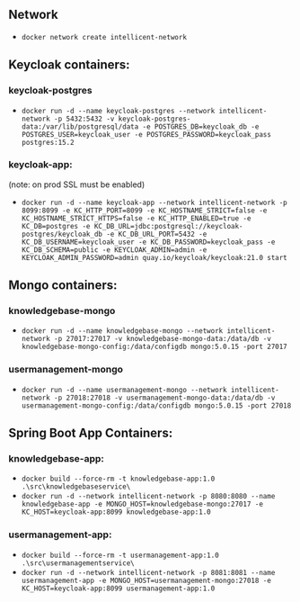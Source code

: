 ## Network
* `docker network create intellicent-network`

## Keycloak containers:
### keycloak-postgres
* `docker run -d --name keycloak-postgres --network intellicent-network -p 5432:5432 -v keycloak-postgres-data:/var/lib/postgresql/data -e POSTGRES_DB=keycloak_db -e POSTGRES_USER=keycloak_user -e POSTGRES_PASSWORD=keycloak_pass postgres:15.2`
### keycloak-app:
(note: on prod SSL must be enabled) 
* `docker run -d --name keycloak-app --network intellicent-network -p 8099:8099 -e KC_HTTP_PORT=8099 -e KC_HOSTNAME_STRICT=false -e KC_HOSTNAME_STRICT_HTTPS=false -e KC_HTTP_ENABLED=true -e KC_DB=postgres -e KC_DB_URL=jdbc:postgresql://keycloak-postgres/keycloak_db -e KC_DB_URL_PORT=5432 -e KC_DB_USERNAME=keycloak_user -e KC_DB_PASSWORD=keycloak_pass -e KC_DB_SCHEMA=public -e KEYCLOAK_ADMIN=admin -e KEYCLOAK_ADMIN_PASSWORD=admin quay.io/keycloak/keycloak:21.0 start`

## Mongo containers:
### knowledgebase-mongo
* `docker run -d --name knowledgebase-mongo --network intellicent-network -p 27017:27017 -v knowledgebase-mongo-data:/data/db -v knowledgebase-mongo-config:/data/configdb mongo:5.0.15 -port 27017`
### usermanagement-mongo
* `docker run -d --name usermanagement-mongo --network intellicent-network -p 27018:27018 -v usermanagement-mongo-data:/data/db -v usermanagement-mongo-config:/data/configdb mongo:5.0.15 -port 27018`

## Spring Boot App Containers:
### knowledgebase-app:
* `docker build --force-rm -t knowledgebase-app:1.0 .\src\knowledgebaseservice\ `
* `docker run -d --network intellicent-network -p 8080:8080 --name knowledgebase-app -e MONGO_HOST=knowledgebase-mongo:27017 -e KC_HOST=keycloak-app:8099 knowledgebase-app:1.0`
### usermanagement-app:
* `docker build --force-rm -t usermanagement-app:1.0 .\src\usermanagementservice\ `
* `docker run -d --network intellicent-network -p 8081:8081 --name usermanagement-app -e MONGO_HOST=usermanagement-mongo:27018 -e KC_HOST=keycloak-app:8099 usermanagement-app:1.0`